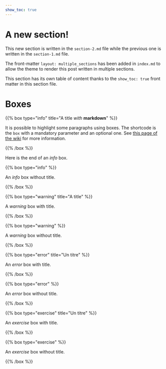 ```yaml
---
show_toc: true
---
```


# A new section! 

This new section is written in the `section-2.md` file while the previous one is
written in the `section-1.md` file.

The front-matter `layout: multiple_sections` has been added in `index.md`
to allow the theme to render this post written in multiple sections.

This section has its own table of content thanks to the `show_toc: true` front
matter in this section file.

# Boxes

{{% box type="info" title="A title _with_ **markdown**" %}}

It is possible to highlight some paragraphs using boxes. 
The shortcode is the `box` with a mandatory parameter and an optional one.
See [this page of the wiki](https://gitlab.com/prologin/tech/packages/prolotheme/-/wikis/User-guide/Tools-Provided#highlight-boxes)
for more information.

{{% /box %}}

Here is the end of an _info_ box.

{{% box type="info" %}}

An _info_ box without title.

{{% /box %}}


{{% box type="warning" title="A title" %}}

A _warning_ box with title.

{{% /box %}}

{{% box type="warning" %}}

A _warning_ box without title.

{{% /box %}}


{{% box type="error" title="Un titre" %}}

An _error_ box with title.

{{% /box %}}

{{% box type="error" %}}

An _error_ box without title.

{{% /box %}}

{{% box type="exercise" title="Un titre" %}}

An _exercise_ box with title.

{{% /box %}}

{{% box type="exercise" %}}

An _exercise_ box without title.

{{% /box %}}

